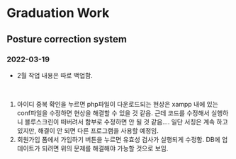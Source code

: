 # Graduation Work

## Posture correction system

### 2022-03-19
- 2월 작업 내용은 따로 백업함.

<br/>

1. 아이디 중복 확인을 누르면 php파일이 다운로드되는 현상은 xampp 내에 있는 conf파일을 수정하면 현상을 해결할 수 있을 것 같음. 근데 코드를 수정해서 실행하니 블루스크린이 떠버려서 함부로 수정하면 안 될 것 같음.... 일단 서칭은 계속 하고 있지만, 해결이 안 되면 다른 프로그램을 사용할 예정임.
2. 회원가입 폼에서 가입하기 버튼을 누르면 유효성 검사가 실행되게 수정함. DB에 업데이트가 되려면 위의 문제를 해결해야 가능할 것으로 보임.
